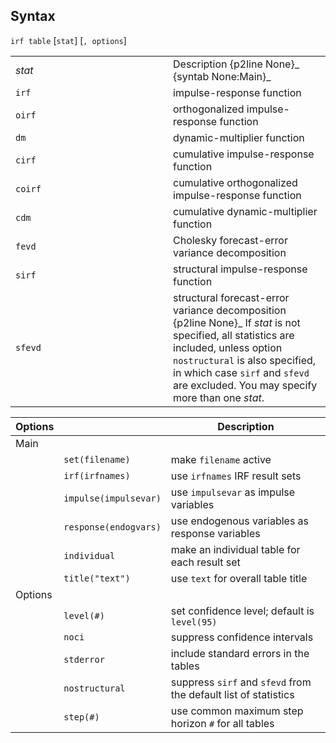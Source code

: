 ## Syntax

`irf table` \[`stat`\] \[`, options`\]

<table id="stat" class="standard">
<colgroup>
<col style="width: 50%" />
<col style="width: 50%" />
</colgroup>
<tbody>
<tr class="odd">
<td><var class="command">stat</var></td>
<td>Description <span>{p2line None}_ <span>{syntab None:Main}_</td>
</tr>
<tr class="even">
<td><code class="command">irf</code></td>
<td>impulse-response function</td>
</tr>
<tr class="odd">
<td><code class="command">oirf</code></td>
<td>orthogonalized impulse-response function</td>
</tr>
<tr class="even">
<td><code class="command">dm</code></td>
<td>dynamic-multiplier function</td>
</tr>
<tr class="odd">
<td><code class="command">cirf</code></td>
<td>cumulative impulse-response function</td>
</tr>
<tr class="even">
<td><code class="command">coirf</code></td>
<td>cumulative orthogonalized impulse-response function</td>
</tr>
<tr class="odd">
<td><code class="command">cdm</code></td>
<td>cumulative dynamic-multiplier function</td>
</tr>
<tr class="even">
<td><code class="command">fevd</code></td>
<td>Cholesky forecast-error variance decomposition</td>
</tr>
<tr class="odd">
<td><code class="command">sirf</code></td>
<td>structural impulse-response function</td>
</tr>
<tr class="even">
<td><code class="command">sfevd</code></td>
<td>structural forecast-error variance decomposition <span>{p2line None}_
If <var class="command">stat</var> is not specified, all statistics are included, unless option <code class="command">nostructural</code> is also specified, in which case <code class="command">sirf</code> and <code class="command">sfevd</code> are excluded. You may specify more than one <var class="command">stat</var>.</td>
</tr>
</tbody>
</table>

| Options |                       | Description                                                     |
|---------|-----------------------|-----------------------------------------------------------------|
| Main    |                       |                                                                 |
|         | `set(filename)`       | make `filename` active                                          |
|         | `irf(irfnames)`       | use `irfnames` IRF result sets                                  |
|         | `impulse(impulsevar)` | use `impulsevar` as impulse variables                           |
|         | `response(endogvars)` | use endogenous variables as response variables                  |
|         | `individual`          | make an individual table for each result set                    |
|         | `title("text")`   | use `text` for overall table title                              |
| Options |                       |                                                                 |
|         | `level(#)`            | set confidence level; default is `level(95)`                    |
|         | `noci`                | suppress confidence intervals                                   |
|         | `stderror`            | include standard errors in the tables                           |
|         | `nostructural`        | suppress `sirf` and `sfevd` from the default list of statistics |
|         | `step(#)`             | use common maximum step horizon `#` for all tables              |
